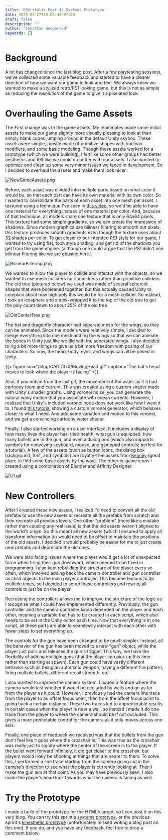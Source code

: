 ```yaml
---
title: 'EPortfolio Post 4: Systems Prototype'
date: 2025-04-27T23:09:44-07:00
draft: false
description: ""
author: "Jonathan Seepersad"
keywords: []
---
```


# Background

A lot has changed since the last blog post. After a few playtesting sessions,
we've collected some valuable feedback and started to have a clearer direction
of how we want our game to look and feel. We always knew we wanted to make a
stylized retro/PS1 looking game, but this is not as simple as reducing the
resolution of the game to give it a pixelated look.

# Overhauling the Game Assets

The First change was to the game assets. My teammates made some initial assets
to make our game slightly more visually pleasing to look at than simply
blank cubes jumping around in the default Unity skybox. These assets were
simple, mostly made of primitive shapes with boolean modifiers, and some
basic modeling. Though these assets worked for a prototype (which we were
building), I felt like some other groups had better aesthetics and
felt like we could do better with our assets. I also wanted to optimize and
clean up some very minor issues we faced in development. So I decided to
overhaul the assets and make them look nicer.

![NewGameAssets.png](/blog/CAGD370/NewGameAssets.png)

Before, each asset was divided into multiple parts based on what color it
would be, so that each part can have its own material with its own color. So I
wanted to consolidate the parts of each asset into one mesh per asset. I
textured using a technique I've seen in [this video], so we'd be able to
have one material for everything instead of one material per color. And,
because of that technique, all models share one texture that is only 64x64
pixels. This texture had some simple gradients, so we can create the impression
of shadows. Since modern graphics use bilinear filtering to smooth out pixels,
this texture produces smooth gradients even though the texture uses about 32
shades per color. To get closer to our intended PS1 style for our game, I
wanted to try using flat, toon style shading, and get rid of the shadows you
get from the game engine. (although one could argue that the PS1 didn't use
bilinear filtering like we are abusing here.)

[this video]: https://youtu.be/9ITJgW9hVrE

![BilinearFiltering.png](/blog/CAGD370/BilinearFiltering.png)

We wanted to allow the player to collide and interact with the objects, so we
wanted to use mesh colliders for some items rather than primitive colliders.
The old tree (pictured below) we used was made of several spheroid shapes that
were booleaned together, but this actually caused Unity to complain about
how high poly this would be for a mesh collider. So instead, I took an
icosphere and shrink-wrapped it to the top of the old tree to get the poly
count down to about 25% of the old tree.

![OldCenterTree.png](/blog/CAGD370/OldCenterTree.png)

The bat and dragonfly character had separate mesh for the wings, so they can
be animated. Since the models were relatively simple, I decided to merge
everything into one mesh and rig the wings so that we can animate the bones
in Unity just like we did with the seperated wings. I also decided to rig a
bit more things to give us a bit more freedom with posing of our characters.
So now, the head, body, eyes, and wings can all be posed in Unity.

{{< figure src="/blog/CAGD370/MovingHead.gif"
caption="The bat's head moves to look where the player is facing" >}}

Also, if you notice from the last gif, the movement of the water as if it 
had cartoony foam and current. This was created using a custom shader made 
with Unity's shader graphs. Using voronoi noise, you can generate the 
natural wavy motion that you associate with ocean currents. However, I 
realized that Unity's included voronoi node does not work like how I want it 
to. I found [this tutorial] showing a custom voronoi generator, which 
behaves closer to what I need. And add some variation and motion to this 
voronoi, and we get a convincing cartoony water shader.

[this tutorial]: https://youtu.be/pFQ2-HFG_hY

Finally, I also started working on a user interface. It includes a display
of how many lives the player has, their health, what gun is equipped, how many
bullets are in the gun, and even a dialog box (which also supports symbols for
conveying keyboard, mouse, and gamepad controls; perfect for a tutorial). A 
few of the assets (such as button icons, the dialog box background, font, 
and symbols) are royalty-free assets from [Kenney] (great place to find some 
basic assets by the way). The other in-game icons I created using a 
combination of Blender and Affinity Designer.

[Kenney]: https://kenney.nl/

![UI.gif](/blog/CAGD370/UI.gif)

# New Controllers

After I created these new assets, I realized I'd need to convert all the old 
prefabs to use the new assets or recreate all the prefabs from scratch and 
then recreate all previous levels. One other "problem" (more like a mistake 
rather than causing any real issue) is that the old assets weren't aligned 
to the world's origin. So this meant all new assets (which I ensured to 
apply all transform information to) would need to be offset to 
maintain the positions of the old assets. I decided it would probably be 
easier for me to just create new prefabs and deprecate the old ones.

We were also facing issues where the player would get a lot of unexpected force 
when firing their gun downward, which needed to be fixed in programming. I 
also kept rebuilding the structure of the player every so often, which 
involved adding back the camera controller and gun controller as child 
objects to the main player controller. This became tedious to do multiple 
times, so I decided to scrap these controllers and rewrite all controls to 
just be on the player.

Recreating the controllers allows me to improve the structure of the logic 
as I recognize what I could have implemented differently. Previously, the 
gun controller and the camera controller kinda depended on the player and 
each other, meaning a variable that has to be created in each script, which 
also needs to be set in the Unity editor each time. Now that everything is 
in one script, all these parts are able to seamlessly interact with each 
other with fewer steps to set everything up.

The controls for the gun have been changed to be much simpler. Instead, all 
the behavior of the gun has been moved to a new "gun" object, while the 
player just pulls and releases the gun's trigger. This way, we have the 
flexibility of adding multiple guns (that the player can pick up this time 
rather than starting at spawn). Each gun could have vastly different behavior 
such as being an automatic weapon, having a different fire pattern, firing 
multiple bullets, different recoil strength, etc.

I also wanted to improve the camera system. I added a feature where the 
camera would test whether it would be occluded by walls and go as far from 
the player as it could. However, I previously had the camera line trace from 
the player to an offset focus point, then from the offset focus point to going 
back a certain distance. These two traces led to unpredictable results in 
certain cases when the player is near a wall, so instead I made it do one 
trace from the player to where the camera should be if not occluded. This 
gives a more predictable control for the camera as it only moves across one 
axis.

Finally, one piece of feedback we received was that the bullets from the gun 
don't feel like it goes where the crosshair is. This was true as the 
crosshair was really just to signify where the center of the screen is to 
the player. If the bullet went forward infinitely, it did get closer to the 
crosshair, but players would likely be shooting at things that are nearer to 
them. To solve this, I performed a line trace starting from the camera going 
out in the camera's direction to see what the player is currently looking at.
Then I make the gun aim at that point. As you may have previously seen, I 
also made the player's head look towards what the camera is facing as well.

# Try the Prototype

I made a build of the prototype for the HTML5 target, so I can post it on 
this very blog. You can try this sprint's [systems prototype], or the previous 
sprint's [kinesthetic prototype] (unfortunately missed writing a blog post 
on this one). If you do, and you have any feedback, feel free to drop a 
comment below! 

[systems prototype]: https://jonathan.seepersad.me/blog/CAGD370/StaticBogSystemsPrototype/
[kinesthetic prototype]: https://jonathan.seepersad.me/blog/CAGD370/StaticBogKinestheticsPrototype/